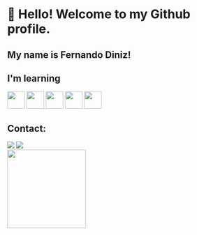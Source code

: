 # 👋 Hello! Welcome to my Github profile.
## My name is Fernando Diniz!

## I'm learning

 <img src="https://cdn.jsdelivr.net/gh/devicons/devicon@latest/icons/javascript/javascript-original.svg" width="40" height="40" /> <img src="https://cdn.jsdelivr.net/gh/devicons/devicon@latest/icons/python/python-original.svg" width="40" height="40" />  <img src="https://cdn.jsdelivr.net/gh/devicons/devicon@latest/icons/html5/html5-original.svg" width="40" height="40" />  <img src="https://cdn.jsdelivr.net/gh/devicons/devicon@latest/icons/css3/css3-original.svg"  width="40" height="40"/> <img src="https://cdn.jsdelivr.net/gh/devicons/devicon@latest/icons/git/git-original.svg" width="40" height="40" />
          
          
          
 

 
          
          
## Contact:

<div>
<a href="https://instagram.com/diniz" target="_blank"><img loading="lazy" src="https://img.shields.io/badge/-Instagram-%23E4405F?style=for-the-badge&logo=instagram&logoColor=white" target="_blank"></a>
<a href="https://www.linkedin.com/in/fernando-diniz-68b3101b1" target="_blank"><img loading="lazy" src="https://img.shields.io/badge/-LinkedIn-%230077B5?style=for-the-badge&logo=linkedin&logoColor=white" target="_blank"></a>   
</div>


<div>
<a href="https://github.com/fernandomdiniz">
<img loading="lazy" height="180em" src="https://github-readme-stats.vercel.app/api/top-langs/?username=fernandomdiniz&layout=compact&langs_count=7&theme=dracula"/>



